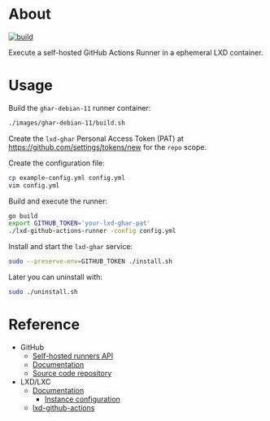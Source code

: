 # About

[![build](https://github.com/rgl/lxd-github-actions-runner/actions/workflows/build.yml/badge.svg)](https://github.com/rgl/lxd-github-actions-runner/actions/workflows/build.yml)

Execute a self-hosted GitHub Actions Runner in a ephemeral LXD container.

# Usage

Build the `ghar-debian-11` runner container:

```bash
./images/ghar-debian-11/build.sh
```

Create the `lxd-ghar` Personal Access Token (PAT) at
https://github.com/settings/tokens/new for the `repo` scope.

Create the configuration file:

```bash
cp example-config.yml config.yml
vim config.yml
```

Build and execute the runner:

```bash
go build
export GITHUB_TOKEN='your-lxd-ghar-pat'
./lxd-github-actions-runner -config config.yml
```

Install and start the `lxd-ghar` service:

```bash
sudo --preserve-env=GITHUB_TOKEN ./install.sh
```

Later you can uninstall with:

```bash
sudo ./uninstall.sh
```

# Reference

* GitHub
  * [Self-hosted runners API](https://docs.github.com/en/rest/reference/actions#self-hosted-runners)
  * [Documentation](https://github.com/actions/runner/tree/main/docs)
  * [Source code repository](https://github.com/actions/runner)
* LXD/LXC
  * [Documentation](https://github.com/lxc/lxd/tree/master/doc)
    * [Instance configuration](https://github.com/lxc/lxd/blob/master/doc/instances.md)
  * [lxd-github-actions](https://github.com/stgraber/lxd-github-actions)
